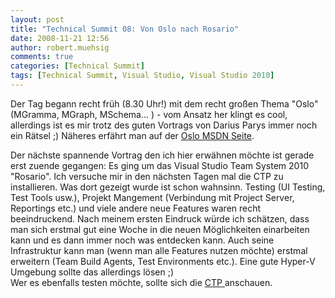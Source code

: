 ```yaml
---
layout: post
title: "Technical Summit 08: Von Oslo nach Rosario"
date: 2008-11-21 12:56
author: robert.muehsig
comments: true
categories: [Technical Summit]
tags: [Technical Summit, Visual Studio, Visual Studio 2010]
---
```

Der Tag begann recht früh (8.30 Uhr!) mit dem recht großen Thema "Oslo" (MGramma, MGraph, MSchema... ) - vom Ansatz her klingt es cool, allerdings ist es mir trotz des guten Vortrags von Darius Parys immer noch ein Rätsel ;)
Näheres erfährt man auf der <a href="http://msdn.microsoft.com/de-de/oslo/default(en-us).aspx">Oslo MSDN Seite</a>.

Der nächste spannende Vortrag den ich hier erwähnen möchte ist gerade erst zuende gegangen: Es ging um das Visual Studio Team System 2010 "Rosario". Ich versuche mir in den nächsten Tagen mal die CTP zu installieren. Was dort gezeigt wurde ist schon wahnsinn. Testing (UI Testing, Test Tools usw.), Projekt Mangement (Verbindung mit Project Server, Reportings etc.) und viele andere neue Features waren recht beeindruckend. Nach meinem ersten Eindruck würde ich schätzen, dass man sich erstmal gut eine Woche in die neuen Möglichkeiten einarbeiten kann und es dann immer noch was entdecken kann. Auch seine Infrastruktur kann man (wenn man alle Features nutzen möchte) erstmal erweitern (Team Build Agents, Test Environments etc.). 
Eine gute Hyper-V Umgebung sollte das allerdings lösen ;)  
Wer es ebenfalls testen möchte, sollte sich die <a href="http://www.microsoft.com/downloads/details.aspx?FamilyId=922B4655-93D0-4476-BDA4-94CF5F8D4814&displaylang=en">CTP </a>anschauen.
